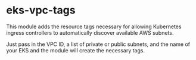 # eks-vpc-tags
This module adds the resource tags necessary for allowing Kubernetes ingress controllers to automatically discover available AWS subnets.

Just pass in the VPC ID, a list of private or public subnets, and the name of your EKS and the module will create the necessary tags.

